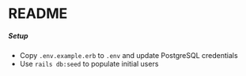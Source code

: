 # README

##### Setup

- Copy `.env.example.erb` to `.env` and update PostgreSQL credentials
- Use `rails db:seed` to populate initial users